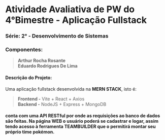 # Atividade Avaliativa de PW do 4°Bimestre - Aplicação Fullstack

### Série: 2° - Desenvolvimento de Sistemas

### Componentes:

> **Arthur Rocha Rosante**  
> **Eduardo Rodrigues De Lima**

#### Descrição do Projeto:

Uma aplicação fullstack desenvolvida na **MERN STACK**, isto é:

> **Frontend -** Vite + React + Axios  
> **Backend -** NodeJS + Express + MongoDB

#### conta com uma API RESTful por onde as requisições ao banco de dados são feitas. Na página WEB o usuário poderá se cadastrar e logar, assim tendo acesso à ferramenta TEAMBUILDER que o permitirá montar seu próprio time pokémon.

